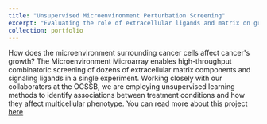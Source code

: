 ```yaml
---
title: "Unsupervised Microenvironment Perturbation Screening"
excerpt: "Evaluating the role of extracellular ligands and matrix on growth <br/><img src='/images/hmec_vae.png'>"
collection: portfolio
---
```


How does the microenvironment surrounding cancer cells affect cancer's growth? The Microenvironment Microarray enables high-throughput combinatoric screening of dozens of extracellular matrix components and signaling ligands in a single experiment.
Working closely with our collaborators at the OCSSB, we are employing unsupervised learning methods to identify associations between treatment conditions and how they affect multicellular phenotype. 
You can read more about this project [here](https://www.spiedigitallibrary.org/conference-proceedings-of-spie/10949/109491M/Variational-autoencoding-tissue-response-to-microenvironment-perturbation/10.1117/12.2512660.full)
